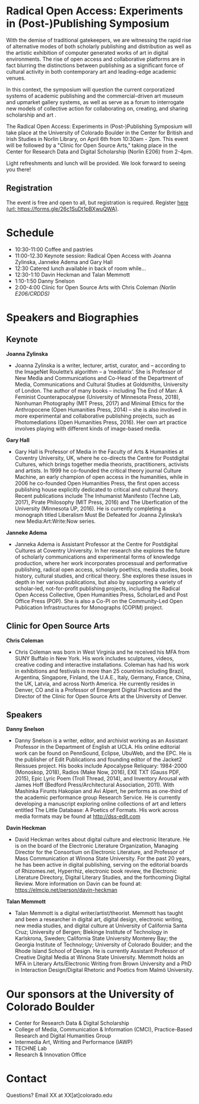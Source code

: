 # Radical Open Access: Experiments in (Post-)Publishing Symposium

With the demise of traditional gatekeepers, we are witnessing the rapid rise of alternative modes of both scholarly publishing and distribution as well as the artistic exhibition of computer generated works of art in digital environments. The rise of open access and collaborative platforms are in fact blurring the distinctions between publishing as a significant force of cultural activity in both contemporary art and leading-edge academic venues.

In this context, the symposium will question the current corporatized systems of academic publishing and the commercial-driven art museum and upmarket gallery systems, as well as serve as a forum to interrogate new models of collective action for collaborating on, creating, and sharing scholarship and art .

The Radical Open Access: Experiments in (Post-)Publishing Symposium will take place at the University of Colorado Boulder in the Center for British and Irish Studies in Norlin Library, on April 6th from 10:30am - 2pm. This event will be followed by a "Clinic for Open Source Arts," taking place in the Center for Research Data and Digital Scholarship (Norlin E206) from 2-4pm. 

Light refreshments and lunch will be provided. We look forward to seeing you there!

## Registration
The event is free and open to all, but registration is required. Register [here](https://forms.gle/26c1SuDt1pBXwuQWA) [(url: https://forms.gle/26c1SuDt1pBXwuQWA)](https://forms.gle/26c1SuDt1pBXwuQWA).


# Schedule

- 10:30-11:00    Coffee and pastries
- 11:00-12.30    Keynote session: Radical Open Access with Joanna Zylinska, Janneke Adema and Gary Hall
- 12:30          Catered lunch available in back of room while...
- 12:30-1:10     Davin Heckman and Talan Memmott
- 1:10-1:50      Danny Snelson
- 2:00-4:00      Clinic for Open Source Arts with Chris Coleman _(Norlin E206/CRDDS)_


# Speakers and Biographies

## Keynote
**Joanna Zylinska**
- Joanna Zylinska is a writer, lecturer, artist, curator, and – according to the ImageNet Roulette’s algorithm – a ‘mediatrix’. She is Professor of New Media and Communications and Co-Head of the Department of Media, Communications and Cultural Studies at Goldsmiths, University of London. The author of many books – including The End of Man: A Feminist Counterapocalypse (University of Minnesota Press, 2018), Nonhuman Photography (MIT Press, 2017) and Minimal Ethics for the Anthropocene (Open Humanities Press, 2014) – she is also involved in more experimental and collaborative publishing projects, such as Photomediations (Open Humanities Press, 2016). Her own art practice involves playing with different kinds of image-based media.

**Gary Hall** 
- Gary Hall is Professor of Media in the Faculty of Arts & Humanities at Coventry University, UK, where he co-directs the Centre for Postdigital Cultures, which brings together media theorists, practitioners, activists and artists. In 1999 he co-founded the critical theory journal Culture Machine, an early champion of open access in the humanities, while in 2006 he co-founded Open Humanities Press, the first open access publishing house explicitly dedicated to critical and cultural theory. Recent publications include The Inhumanist Manifesto (Techne Lab, 2017), Pirate Philosophy (MIT Press, 2016) and The Uberfication of the University (Minnesota UP, 2016). He is currently completing a monograph titled Liberalism Must Be Defeated for Joanna Zylinska’s new Media:Art:Write:Now series.

**Janneke Adema**
- Janneka Adema is Assistant Professor at the Centre for Postdigital Cultures at Coventry University. In her research she explores the future of scholarly communications and experimental forms of knowledge production, where her work incorporates processual and performative publishing, radical open access, scholarly poethics, media studies, book history, cultural studies, and critical theory. She explores these issues in depth in her various publications, but also by supporting a variety of scholar-led, not-for-profit publishing projects, including the Radical Open Access Collective, Open Humanities Press, ScholarLed and Post Office Press (POP). She is also a Co-PI on the Community-Led Open Publication Infrastructures for Monographs (COPIM) project.  

## Clinic for Open Source Arts
**Chris Coleman**
- Chris Coleman was born in West Virginia and he received his MFA from SUNY Buffalo in New York. His work includes sculptures, videos, creative coding and interactive installations. Coleman has had his work in exhibitions and festivals in more than 25 countries including Brazil, Argentina, Singapore, Finland, the U.A.E., Italy, Germany, France, China, the UK, Latvia, and across North America. He currently resides in Denver, CO and is a Professor of Emergent Digital Practices and the Director of the Clinic for Open Source Arts at the University of Denver.

## Speakers
**Danny Snelson**
- Danny Snelson is a writer, editor, and archivist working as an Assistant Professor in the Department of English at UCLA. His online editorial work can be found on PennSound, Eclipse, UbuWeb, and the EPC. He is the publisher of Edit Publications and founding editor of the Jacket2 Reissues project. His books include Apocalypse Reliquary: 1984-2000 (Monoskop, 2018), Radios (Make Now, 2016), EXE TXT (Gauss PDF, 2015), Epic Lyric Poem (Troll Thread, 2014), and Inventory Arousal with James Hoff (Bedford Press/Architectural Association, 2011). With Mashinka Firunts Hakopian and Avi Alpert, he performs as one-third of the academic performance group Research Service. He is currently developing a manuscript exploring online collections of art and letters entitled The Little Database: A Poetics of Formats. His work across media formats may be found at http://dss-edit.com 

**Davin Heckman**
- David Heckman writes about digital culture and electronic literature. He is on the board of the Electronic Literature Organization, Managing Director for the Consortium on Electronic Literature, and Professor of Mass Communication at Winona State University. For the past 20 years, he has been active in digital publishing, serving on the editorial boards of Rhizomes.net, Hyperrhiz, electronic book review, the Electronic Literature Directory, Digital Literary Studies, and the forthcoming Digital Review. More information on Davin can be found at: https://elmcip.net/person/davin-heckman

**Talan Memmott**
- Talan Memmott is a digital writer/artist/theorist. Memmott has taught and been a researcher in digital art, digital design, electronic writing, new media studies, and digital culture at University of California Santa Cruz; University of Bergen; Blekinge Institute of Technology in Karlskrona, Sweden;  California State University Monterey Bay; the Georgia Institute of Technology; University of Colorado Boulder; and the Rhode Island School of Design. He is currently Assistant Professor of Creative Digital Media at Winona State University. Memmott holds an MFA in Literary Arts/Electronic Writing from Brown University and a PhD in Interaction Design/Digital Rhetoric and Poetics from Malmö University.


# Our sponsors at the University of Colorado Boulder
- Center for Research Data & Digital Scholarship
- College of Media, Communication & Information (CMCI), Practice-Based Research and Digital Humanities Group 
- Intermedia Art, Writing and Performance (IAWP)
- TECHNE Lab
- Research & Innovation Office


# Contact

Questions? Email XX at XX[at]colorado.edu
